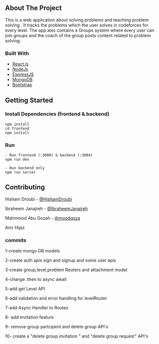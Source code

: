 ## About The Project
This is a web application about solving problems and teaching problem solving . It tracks the problems which the user solves in codeforces for every level. The app also contains a Groups system where every user can join groups and the coach of the group posts content related to problem solving.

### Built With


* [React.js](https://reactjs.org/)
* [NodeJs](https://nodejs.org/en/)
* [ExpressJS](https://expressjs.com)
* [MongoDB](https://www.mongodb.com/cloud/atlas/lp/try2)
* [Bootstrap](https://getbootstrap.com)

## Getting Started
### Install Dependencies (frontend & backend)
```
npm install
cd frontend
npm install
```

### Run
```
- Run frontend (:3000) & backend (:3004) 
npm run dev

- Run backend only 
npm run server
```

## Contributing
Hisham Droubi - [@HishamDroubi](https://github.com/HishamDroubi)

Ibraheem Janajreh - [@IbraheemJanajreh](https://github.com/IbraheemJanajreh)

Mahmmod Abu Gozah - [@moodgoza](https://github.com/moodgoza)

Amr Hijaz


### commits

1-create mongo DB models

2-create auth apis sign and signup and some user apis

3-create group,level,problem Routers and attachment model

4-change .then to async await

5-add get Level API

6-add validation and error handling for levelRouter

7-add Async Handler to Routes

8- add invitation feature

9- remove group partcipent and delete group API's

10- create a "delete group invitation " and "delete group request" API's
